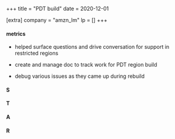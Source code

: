 +++
title = "PDT build"
date = 2020-12-01

[extra]
company = "amzn_lm"
lp = []
+++

#### metrics
- helped surface questions and drive conversation for support in restricted regions

- create and manage doc to track work for PDT region build
- debug various issues as they came up during rebuild

#### S

#### T

#### A

#### R


